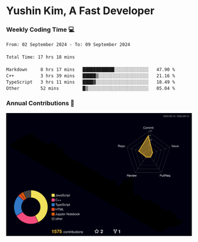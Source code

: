 # Yushin Kim, A Fast Developer

### Weekly Coding Time 💻

<!--START_SECTION:waka-->

```txt
From: 02 September 2024 - To: 09 September 2024

Total Time: 17 hrs 18 mins

Markdown     8 hrs 17 mins   ████████████░░░░░░░░░░░░░   47.90 %
C++          3 hrs 39 mins   █████▒░░░░░░░░░░░░░░░░░░░   21.16 %
TypeScript   3 hrs 11 mins   ████▓░░░░░░░░░░░░░░░░░░░░   18.49 %
Other        52 mins         █▒░░░░░░░░░░░░░░░░░░░░░░░   05.04 %
```

<!--END_SECTION:waka-->

### Annual Contributions 🏃

![](./profile-3d-contrib/profile-night-rainbow.svg)
